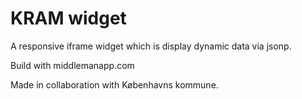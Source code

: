 KRAM widget
===========

A responsive iframe widget which is display dynamic data via jsonp.

Build with middlemanapp.com

Made in collaboration with Københavns kommune.
